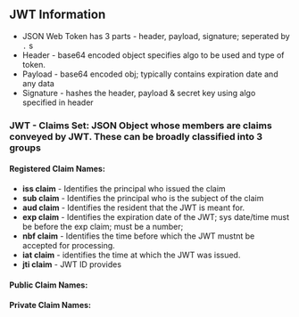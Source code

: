 ## JWT Information
* JSON Web Token has 3 parts - header, payload, signature; seperated by ` . ` s
* Header - base64 encoded object specifies algo to be used and type of token.
* Payload - base64 encoded obj; typically contains expiration date and any data
* Signature - hashes the header, payload & secret key using algo specified in header

### JWT - Claims Set: JSON Object whose members are claims conveyed by JWT. These can be broadly classified into 3 groups
  #### Registered Claim Names:
   * **iss claim** - Identifies the principal who issued the claim
   * **sub claim** - Identifies the principal who is the subject of the claim
   * **aud claim** - Identifies the resident that the JWT is meant for.
   * **exp claim** - Identifies the expiration date of the JWT; sys date/time must be before the exp claim; must be a number; 
   * **nbf claim** - Identifies the time before which the JWT mustnt be accepted for processing.
   * **iat claim** - identifies the time at which the JWT was issued.
   * **jti claim** - JWT ID provides 
		
  #### Public Claim Names:
		
  #### Private Claim Names:
